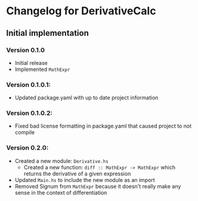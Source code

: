 # Changelog for DerivativeCalc

## Initial implementation

### Version 0.1.0
- Initial release
- Implemented `MathExpr`

### Version 0.1.0.1:
- Updated package.yaml with up to date project information
### Version 0.1.0.2:
- Fixed bad license formatting in package.yaml that caused project to not compile

### Version 0.2.0:
- Created a new module: `Derivative.hs`
    - Created a new function: `diff :: MathExpr -> MathExpr` which returns the derivative of a given expression
- Updated `Main.hs` to include the new module as an import
- Removed Signum from `MathExpr` because it doesn't really make any sense in the context of differentiation